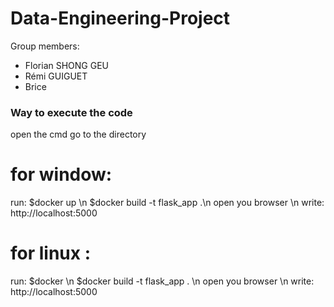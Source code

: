 # Data-Engineering-Project

Group members:
- Florian SHONG GEU
- Rémi GUIGUET
- Brice


### Way to execute the code
open the cmd 
go to the directory
# for window:
run: $docker up \n
$docker build -t flask_app .\n
open you browser \n
write: http://localhost:5000
# for linux :
run: $docker \n
$docker build -t flask_app . \n
open you browser \n
write: http://localhost:5000
